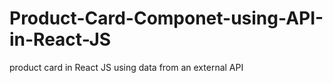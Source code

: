 # Product-Card-Componet-using-API-in-React-JS
product card in React JS using data from an external API
